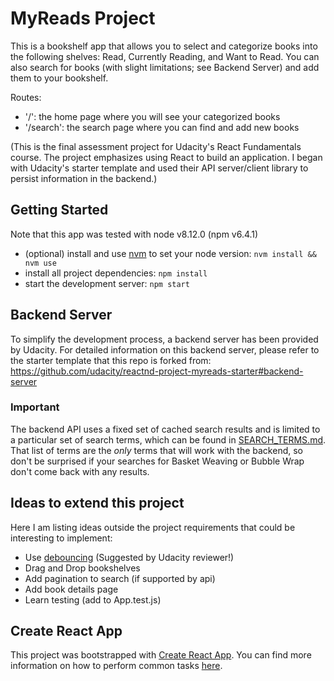 # MyReads Project

This is a bookshelf app that allows you to select and categorize books into the following shelves: Read, Currently Reading, and Want to Read. You can also search for books (with slight limitations; see Backend Server) and add them to your bookshelf.

Routes:
* '/': the home page where you will see your categorized books
* '/search': the search page where you can find and add new books

(This is the final assessment project for Udacity's React Fundamentals course. The project emphasizes using React to build an application. I began with Udacity's starter template and used their API server/client library to persist information in the backend.)

## Getting Started

Note that this app was tested with node v8.12.0 (npm v6.4.1)
* (optional) install and use [nvm](https://github.com/nvm-sh/nvm) to set your node version: `nvm install && nvm use`
* install all project dependencies: `npm install`
* start the development server: `npm start`

## Backend Server

To simplify the development process, a backend server has been provided by Udacity. For detailed information on this backend server, please refer to the starter template that this repo is forked from: https://github.com/udacity/reactnd-project-myreads-starter#backend-server

### Important
The backend API uses a fixed set of cached search results and is limited to a particular set of search terms, which can be found in [SEARCH_TERMS.md](SEARCH_TERMS.md). That list of terms are the _only_ terms that will work with the backend, so don't be surprised if your searches for Basket Weaving or Bubble Wrap don't come back with any results.

## Ideas to extend this project

Here I am listing ideas outside the project requirements that could be interesting to implement:
* Use [debouncing](https://www.geeksforgeeks.org/debouncing-in-javascript/) (Suggested by Udacity reviewer!)
* Drag and Drop bookshelves
* Add pagination to search (if supported by api)
* Add book details page
* Learn testing (add to App.test.js)

## Create React App

This project was bootstrapped with [Create React App](https://github.com/facebookincubator/create-react-app). You can find more information on how to perform common tasks [here](https://github.com/facebookincubator/create-react-app/blob/master/packages/react-scripts/template/README.md).
